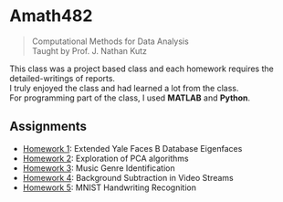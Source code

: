 # Amath482
> Computational Methods for Data Analysis \
> Taught by Prof. J. Nathan Kutz

This class was a project based class and each homework requires the detailed-writings of reports. \
I truly enjoyed the class and had learned a lot from the class. \
For programming part of the class, I used **MATLAB** and **Python**.

## Assignments
- [Homework 1](https://github.com/eunji0116/Amath482-Projects/blob/master/AMATH582_HW1.pdf): Extended Yale Faces B Database Eigenfaces
- [Homework 2](https://github.com/eunji0116/Amath482-Projects/blob/master/AMATH582_HW2.pdf): Exploration of PCA algorithms
- [Homework 3](https://github.com/eunji0116/Amath482-Projects/blob/master/AMATH482_HW3.pdf): Music Genre Identification
- [Homework 4](https://github.com/eunji0116/Amath482-Projects/blob/master/AMATH482_HW4.pdf): Background Subtraction in Video Streams
- [Homework 5](https://github.com/eunji0116/Amath482-Projects/blob/master/AMATH482_HW5.pdf): MNIST Handwriting Recognition
